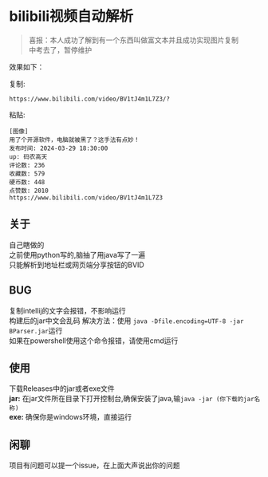 # bilibili视频自动解析
> 喜报：本人成功了解到有一个东西叫做富文本并且成功实现图片复制  
> 中考去了，暂停维护  

效果如下：

复制:  
```
https://www.bilibili.com/video/BV1tJ4m1L7Z3/?
```

粘贴:
```
[图像]
用了个开源软件，电脑就被黑了？这手法有点妙！
发布时间: 2024-03-29 18:30:00
up: 码农高天
评论数: 236
收藏数: 579
硬币数: 448
点赞数: 2010
https://www.bilibili.com/video/BV1tJ4m1L7Z3
```

## 关于
自己瞎做的  
之前使用python写的,脑抽了用java写了一遍  
只能解析到地址栏或网页端分享按钮的BVID

## BUG
复制intellij的文字会报错，不影响运行  
构建后的jar中文会乱码 解决方法：使用 `java -Dfile.encoding=UTF-8 -jar BParser.jar`运行  
如果在powershell使用这个命令报错，请使用cmd运行  

## 使用
下载Releases中的jar或者exe文件  
**jar:**  在jar文件所在目录下打开控制台,确保安装了java,输`java -jar (你下载的jar名称)`  
**exe:**  确保你是windows环境，直接运行

## 闲聊
项目有问题可以提一个issue，在上面大声说出你的问题

